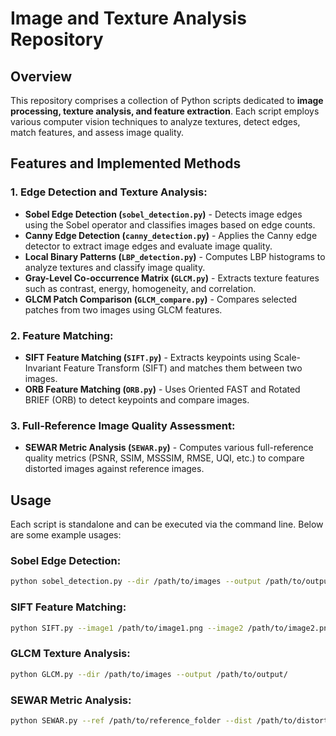 # Image and Texture Analysis Repository

## Overview
This repository comprises a collection of Python scripts dedicated to **image processing, texture analysis, and feature extraction**. Each script employs various computer vision techniques to analyze textures, detect edges, match features, and assess image quality. 

## Features and Implemented Methods

### 1. Edge Detection and Texture Analysis:
- **Sobel Edge Detection (`sobel_detection.py`)** - Detects image edges using the Sobel operator and classifies images based on edge counts.
- **Canny Edge Detection (`canny_detection.py`)** - Applies the Canny edge detector to extract image edges and evaluate image quality.
- **Local Binary Patterns (`LBP_detection.py`)** - Computes LBP histograms to analyze textures and classify image quality.
- **Gray-Level Co-occurrence Matrix (`GLCM.py`)** - Extracts texture features such as contrast, energy, homogeneity, and correlation.
- **GLCM Patch Comparison (`GLCM_compare.py`)** - Compares selected patches from two images using GLCM features.

### 2. Feature Matching:
- **SIFT Feature Matching (`SIFT.py`)** - Extracts keypoints using Scale-Invariant Feature Transform (SIFT) and matches them between two images.
- **ORB Feature Matching (`ORB.py`)** - Uses Oriented FAST and Rotated BRIEF (ORB) to detect keypoints and compare images.

### 3. Full-Reference Image Quality Assessment:
- **SEWAR Metric Analysis (`SEWAR.py`)** - Computes various full-reference quality metrics (PSNR, SSIM, MSSSIM, RMSE, UQI, etc.) to compare distorted images against reference images.

## Usage
Each script is standalone and can be executed via the command line. Below are some example usages:

### Sobel Edge Detection:
```sh
python sobel_detection.py --dir /path/to/images --output /path/to/output/
```

### SIFT Feature Matching:
```sh
python SIFT.py --image1 /path/to/image1.png --image2 /path/to/image2.png --output /path/to/output/
```

### GLCM Texture Analysis:
```sh
python GLCM.py --dir /path/to/images --output /path/to/output/
```

### SEWAR Metric Analysis:
```sh
python SEWAR.py --ref /path/to/reference_folder --dist /path/to/distorted_folder --output /path/to/output_folder/
```
